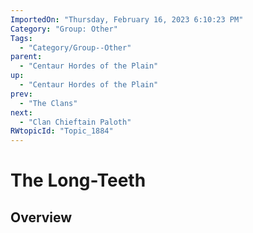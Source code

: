 ```yaml
---
ImportedOn: "Thursday, February 16, 2023 6:10:23 PM"
Category: "Group: Other"
Tags:
  - "Category/Group--Other"
parent:
  - "Centaur Hordes of the Plain"
up:
  - "Centaur Hordes of the Plain"
prev:
  - "The Clans"
next:
  - "Clan Chieftain Paloth"
RWtopicId: "Topic_1884"
---
```

# The Long-Teeth
## Overview
